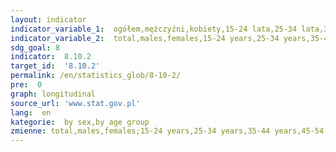 ```yaml
---
layout: indicator
indicator_variable_1:  ogółem,mężczyźni,kobiety,15-24 lata,25-34 lata,35-44 lata,45-54 lata,55 lat i więcej
indicator_variable_2:  total,males,females,15-24 years,25-34 years,35-44 years,45-54 years,55 years and more
sdg_goal: 8
indicator:  8.10.2
target_id:  '8.10.2'
permalink: /en/statistics_glob/8-10-2/
pre:  0
graph: longitudinal
source_url: 'www.stat.gov.pl'
lang:  en
kategorie:  by sex,by age group
zmienne: total,males,females;15-24 years,25-34 years,35-44 years,45-54 years,55 years and more
---
```

